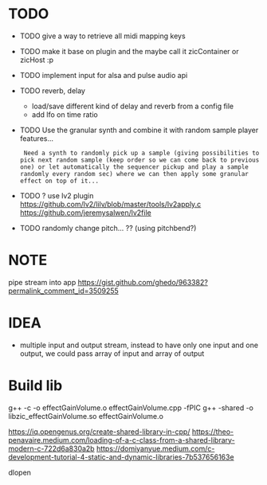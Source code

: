 # TODO

- TODO give a way to retrieve all midi mapping keys
- TODO make it base on plugin and the maybe call it zicContainer or zicHost :p
- TODO implement input for alsa and pulse audio api
- TODO reverb, delay
     - load/save different kind of delay and reverb from a config file
     - add lfo on time ratio
- TODO Use the granular synth and combine it with random sample player features...

       Need a synth to randomly pick up a sample (giving possibilities to pick next random sample (keep order so we can come back to previous one) or let automatically the sequencer pickup and play a sample randomly every random sec) where we can then apply some granular effect on top of it...
- TODO ? use lv2 plugin
       https://github.com/lv2/lilv/blob/master/tools/lv2apply.c
       https://github.com/jeremysalwen/lv2file
- TODO randomly change pitch... ?? (using pitchbend?)

# NOTE

pipe stream into app https://gist.github.com/ghedo/963382?permalink_comment_id=3509255

# IDEA

- multiple input and output stream, instead to have only one input and one output, we could pass array of input and array of output

# Build lib

g++ -c -o effectGainVolume.o effectGainVolume.cpp -fPIC
g++ -shared -o libzic_effectGainVolume.so effectGainVolume.o

https://iq.opengenus.org/create-shared-library-in-cpp/
https://theo-penavaire.medium.com/loading-of-a-c-class-from-a-shared-library-modern-c-722d6a830a2b
https://domiyanyue.medium.com/c-development-tutorial-4-static-and-dynamic-libraries-7b537656163e

dlopen